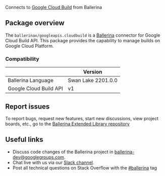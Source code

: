 Connects to [Google Cloud Build](https://cloud.google.com/build/docs/api/reference/rest) from Ballerina

## Package overview
The `ballerinax/googleapis.cloudbuild` is a [Ballerina](https://ballerina.io/) connector for Google Cloud Build API.
This package provides the capability to manage builds on Google Cloud Platform.

### Compatibility
|                        | Version         |
|------------------------|-----------------|
| Ballerina Language     | Swan Lake 2201.0.0| 
| Google Cloud Build API | v1              |

## Report issues
To report bugs, request new features, start new discussions, view project boards, etc., go to the [Ballerina Extended Library repository](https://github.com/ballerina-platform/ballerina-extended-library)

## Useful links
- Discuss code changes of the Ballerina project in [ballerina-dev@googlegroups.com](mailto:ballerina-dev@googlegroups.com).
- Chat live with us via our [Slack channel](https://ballerina.io/community/slack/).
- Post all technical questions on Stack Overflow with the [#ballerina](https://stackoverflow.com/questions/tagged/ballerina) tag
